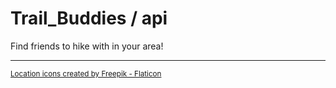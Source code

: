 # Trail_Buddies / api
Find friends to hike with in your area!



---
<sub>
  <a href="https://www.flaticon.com/free-icons/location" title="location icons">Location icons created by Freepik - Flaticon</a>
</sub>

